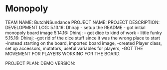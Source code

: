 # Monopoly
TEAM NAME: ButchNSundance
PROJECT NAME: 
PROJECT DESCRIPTION:
DEVELOPMENT LOG:
5.13.16:
	Dhiraj:
		- setup the README
		- got initial monopoly board image
5.14.16:
	Dhiraj: 
		- got dice to kind of work
		- little funky
5.15.16:
	Dhiraj:
		-got rid of the dice stuff since it was the wrong place to start
		-instead starting on the board, imported board image,
		-created Player class, set up accessors, mutators, useful variables for players, 
		-GOT THE MOVEMENT FOR PLAYERS WORKING FOR THE BOARD.

PROJECT PLAN:
DEMO VERSION:

